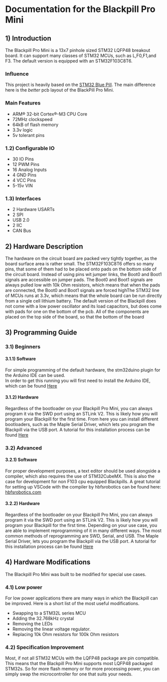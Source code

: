 # Documentation for the Blackpill Pro Mini

## 1) Introduction
The Blackpill Pro Mini is a 13x7 pinhole sized STM32 LQFP48 breakout board. It can support many classes of STM32 MCUs, such as L,F0,F1,and F3. The default version is equipped with an STM32F103C8T6.

### Influence
This project is heavily based on the [STM32 Blue Pill](https://wiki.stm32duino.com/index.php?title=Blue_Pill). The main difference here is the *better* pcb layout of the BlackPill Pro Mini.

### Main Features
* ARM® 32-bit Cortex®-M3 CPU Core
* 72MHz clockspeed
* 64kB of flash memory
* 3.3v logic
* 5v tolerant pins

### 1.2) Configurable IO
* 30 IO Pins
* 12 PWM Pins
* 16 Analog Inputs
* 4 GND Pins
* 4 VCC Pins
* 5-15v VIN

### 1.3) Interfaces
* 2 Hardware USARTs
* 2 SPI
* USB 2.0
* 2 IIC
* CAN Bus

## 2) Hardware Description
The hardware on the circuit board are packed very tightly together, as the board surface area is rather small. The STM32F103C8T6 offers so many pins, that some of them had to be placed onto pads on the bottom side of the circuit board. Instead of using pins wit jumper links, the Boot0 and Boot1 signals are accessible on jumper pads. The Boot0 and Boot1 signals are always pulled low with 10k Ohm resistors, which means that when the pads are connected, the Boot0 and Boot1 signals are forced highThe STM32 line of MCUs runs at 3.3v, which means that the whole board can be run directly from a single cell lithium battery. The default version of the Blackpill does not come with a low power oscillator and its load capacitors, but does come with pads for one on the bottom of the pcb. All of the components are placed on the top side of the board, so that the bottom of the board

## 3) Programming Guide
### 3.1) Beginners
#### 3.1.1) Software
For simple programming of the default hardware, the stm32duino plugin for the Arduino IDE can be used.  
In order to get this running you will first need to install the Arduino IDE, which can be found [Here](https://www.arduino.cc/en/Main/Software#download)
#### 3.1.2) Hardware
Regardless of the bootloader on your Blackpill Pro Mini, you can always program it via the SWD port using an STLink V2. This is likely how you will program your Blackpill for the first time. From here you can install different bootloaders, such as the Maple Serial Driver, which lets you program the Blackpill via the USB port. A tutorial for this installation process can be found [Here](https://circuitdigest.com/microcontroller-projects/programming-stm32f103c8-board-using-usb-port)

### 3.2) Advanced
#### 3.2.1) Software
For proper development purposes, a text editor should be used alongside a compiler, which also requires the use of STM32CubeMX. 
This is also the case for development for non F103 cpu equipped Blackpills.
A great tutorial for setting up VSCode with the compiler by hbfsrobotics can be found here: [hbfsrobotics.com](http://hbfsrobotics.com/blog/configuring-vs-code-arm-development-stm32cubemx)
#### 3.2.2) Hardware
Regardless of the bootloader on your Blackpill Pro Mini, you can always program it via the SWD port using an STLink V2. This is likely how you will program your Blackpill for the first time. Depending on your use case, you are able to implement reprogramming of it in many different ways. The most common methods of reprogramming are SWD, Serial, and USB.
The Maple Serial Driver, lets you program the Blackpill via the USB port. A tutorial for this installation process can be found [Here](https://circuitdigest.com/microcontroller-projects/programming-stm32f103c8-board-using-usb-port)

## 4) Hardware Modifications
The Blackpill Pro Mini was built to be modified for special use cases.
### 4.1) Low power
For low power applications there are many ways in which the Blackpill can be improved. Here is a short list of the most useful modifications.
* Swapping to a STM32L series MCU
* Adding the 32.768kHz crystal
* Removing the LEDs
* Removing the linear voltage regulator.
* Replacing 10k Ohm resistors for 100k Ohm resistors

### 4.2) Specification Improvement
Most, if not all STM32 MCUs with the LQFP48 package are pin compatible. This means that the Blackpill Pro Mini supports most LQFP48 packaged STM32s. So for more flash memory or for more processing power, you can simply swap the microcontroller for one that suits your needs.

